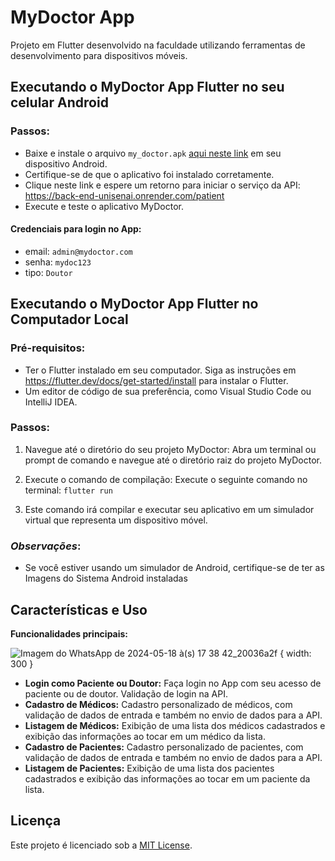 # MyDoctor App

Projeto em Flutter desenvolvido na faculdade utilizando ferramentas de desenvolvimento para dispositivos móveis.

## Executando o MyDoctor App Flutter no seu celular Android

### Passos:

- Baixe e instale o arquivo `my_doctor.apk` [aqui neste link](https://drive.google.com/file/d/1HDPwOIbvQ6am9bnUg9tCxkZL4s_-1FCT/view?usp=sharing) em seu dispositivo Android.
- Certifique-se de que o aplicativo foi instalado corretamente.
- Clique neste link e espere um retorno para iniciar o serviço da API: https://back-end-unisenai.onrender.com/patient
- Execute e teste o aplicativo MyDoctor.

#### Credenciais para login no App:

- email: `admin@mydoctor.com`
- senha: `mydoc123`
- tipo: `Doutor`

## Executando o MyDoctor App Flutter no Computador Local

### Pré-requisitos:

- Ter o Flutter instalado em seu computador. Siga as instruções em https://flutter.dev/docs/get-started/install para instalar o Flutter.
- Um editor de código de sua preferência, como Visual Studio Code ou IntelliJ IDEA.

### Passos:

1. Navegue até o diretório do seu projeto MyDoctor: Abra um terminal ou prompt de comando e navegue até o diretório raiz do projeto MyDoctor.

2. Execute o comando de compilação: Execute o seguinte comando no terminal: `flutter run`

3. Este comando irá compilar e executar seu aplicativo em um simulador virtual que representa um dispositivo móvel.

### *Observações*:

- Se você estiver usando um simulador de Android, certifique-se de ter as Imagens do Sistema Android instaladas

## Características e Uso

**Funcionalidades principais:**

![Imagem do WhatsApp de 2024-05-18 à(s) 17 38 42_20036a2f](https://github.com/MyDoctor-App/flutter-mydoctor-app/assets/57449323/f0f28fb4-fd1a-4359-874d-33ac9391e6aa) { width: 300 }


* **Login como Paciente ou Doutor:** Faça login no App com seu acesso de paciente ou de doutor. Validação de login na API.
* **Cadastro de Médicos:** Cadastro personalizado de médicos, com validação de dados de entrada e também no envio de dados para a API.
* **Listagem de Médicos:** Exibição de uma lista dos médicos cadastrados e exibição das informações ao tocar em um médico da lista.
* **Cadastro de Pacientes:** Cadastro personalizado de pacientes, com validação de dados de entrada e também no envio de dados para a API.
* **Listagem de Pacientes:** Exibição de uma lista dos pacientes cadastrados e exibição das informações ao tocar em um paciente da lista.


## Licença

Este projeto é licenciado sob a [MIT License](https://opensource.org/licenses/MIT).
